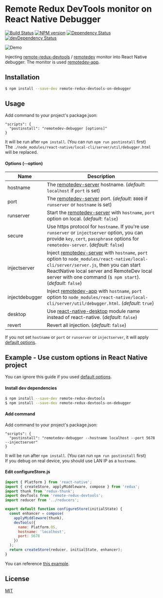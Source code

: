 # Remote Redux DevTools monitor on React Native Debugger

[![Build Status](https://travis-ci.org/jhen0409/remote-redux-devtools-on-debugger.svg?branch=master)](https://travis-ci.org/jhen0409/remote-redux-devtools-on-debugger)
[![NPM version](http://img.shields.io/npm/v/remote-redux-devtools-on-debugger.svg?style=flat)](https://www.npmjs.com/package/remote-redux-devtools-on-debugger)
[![Dependency Status](https://david-dm.org/jhen0409/remote-redux-devtools-on-debugger.svg)](https://david-dm.org/jhen0409/remote-redux-devtools-on-debugger)
[![devDependency Status](https://david-dm.org/jhen0409/remote-redux-devtools-on-debugger/dev-status.svg)](https://david-dm.org/jhen0409/remote-redux-devtools-on-debugger#info=devDependencies)

![Demo](https://cloud.githubusercontent.com/assets/3001525/14691258/d38b0f0c-0782-11e6-8602-8ef5e1511bf1.png)

Injecting [remote-redux-devtools](https://github.com/zalmoxisus/remote-redux-devtools) / [remotedev](https://github.com/zalmoxisus/remotedev) monitor into React Native debugger. The monitor is used [remotedev-app](https://github.com/zalmoxisus/remotedev-app).

## Installation

```bash
$ npm install --save-dev remote-redux-devtools-on-debugger
```

## Usage

Add command to your project's package.json:

```
"scripts": {
  "postinstall": "remotedev-debugger [options]"
}
```

It will be run after `npm install`. (You can run `npm run postinstall` first)  
The `./node_modules/react-native/local-cli/server/util/debugger.html` will be replaced.

#### Options (--option)

Name | Description
--- | ---
hostname | The [remotedev-server](https://github.com/zalmoxisus/remotedev-server) hostname. (*default*: `localhost` if `port` is set)
port | The [remotedev-server](https://github.com/zalmoxisus/remotedev-server) port. (*default*: `8000` if `runserver` or `hostname` is set)
runserver | Start the [remotedev-server](https://github.com/zalmoxisus/remotedev-server) with `hostname`, `port` option on local. (*default*: `false`)
secure | Use https protocol for `hostname`. If you're use `runserver` or `injectserver` option, you can provide `key`, `cert`, `passphrase` options for `remotedev-server`. (*default*: `false`)
injectserver | Inject [remotedev-server](https://github.com/zalmoxisus/remotedev-server) with `hostname`, `port` option to `node_modules/react-native/local-cli/server/server.js`, then you can start ReactNative local server and RemoteDev local server with one command (`$ npm start`). (*default*: `false`)
injectdebugger | Inject [remotedev-app](https://github.com/zalmoxisus/remotedev-app) with `hostname`, `port` option to `node_modules/react-native/local-cli/server/util/debugger.html`. (*default*: `true`)
desktop | Use [react-native-desktop](https://github.com/ptmt/react-native-desktop) module name instead of react-native. (*default*: `false`)
revert | Revert all injection. (*default*: `false`)

If you not set `hostname` or `port` or `runserver` or `injectserver`, it will apply [default options](https://github.com/zalmoxisus/remotedev-app/blob/master/src/app/constants/socketOptions.js).

## Example - Use custom options in React Native project

You can ignore this guide if you used [default options](https://github.com/zalmoxisus/remotedev-app/blob/master/src/app/constants/socketOptions.js).

#### Install dev dependencies

```bash
$ npm install --save-dev remote-redux-devtools
$ npm install --save-dev remote-redux-devtools-on-debugger
```

#### Add command

Add command to your project's package.json:

```
"scripts": {
  "postinstall": "remotedev-debugger --hostname localhost --port 5678 --injectserver"
}
```

It will be run after `npm install`. (You can run `npm run postinstall` first)  
If you debug on real device, you should use LAN IP as a `hostname`.

#### Edit configureStore.js

```js
import { Platform } from 'react-native';
import { createStore, applyMiddleware, compose } from 'redux';
import thunk from 'redux-thunk';
import devTools from 'remote-redux-devtools';
import reducer from '../reducers';

export default function configureStore(initialState) {
  const enhancer = compose(
    applyMiddleware(thunk),
    devTools({
      name: Platform.OS,
      hostname: 'localhost',
      port: 5678
    })
  );
  return createStore(reducer, initialState, enhancer);
}
```

You can reference [this example](https://github.com/jhen0409/react-native-boilerplate/blob/master/package.json).

## License

[MIT](LICENSE)

